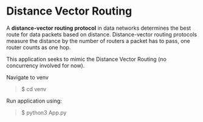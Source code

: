 # Distance Vector Routing

A **distance-vector routing protocol** in data networks determines the best route for data packets based on distance. Distance-vector routing protocols measure the distance by the number of routers a packet has to pass, one router counts as one hop.

This application seeks to mimic the Distance Vector Routing (no concurrency involved for now).



Navigate to venv

> $ cd venv



Run application using:

> $ python3 App.py 


